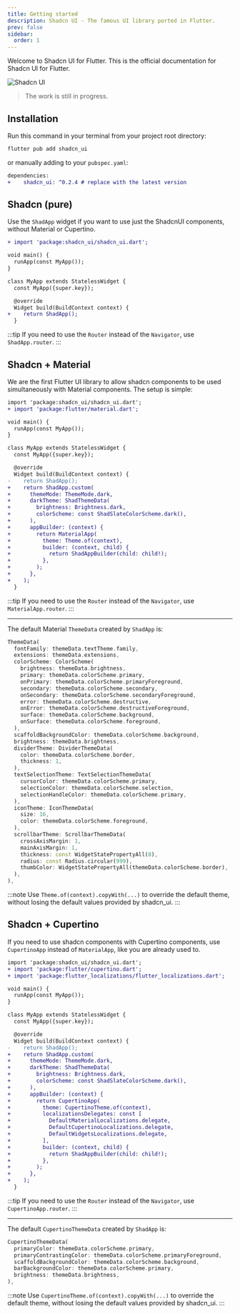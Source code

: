 ```yaml
---
title: Getting started
description: Shadcn UI - The famous UI library ported in Flutter.
prev: false
sidebar:
  order: 1
---
```


Welcome to Shadcn UI for Flutter.
This is the official documentation for Shadcn UI for Flutter.

![Shadcn UI](/shadcn-banner.png)

> The work is still in progress.

## Installation

Run this command in your terminal from your project root directory:

```bash
flutter pub add shadcn_ui
```

or manually adding to your `pubspec.yaml`:

```diff lang="yaml"
dependencies:
+    shadcn_ui: ^0.2.4 # replace with the latest version
```

## Shadcn (pure)

Use the `ShadApp` widget if you want to use just the ShadcnUI components, without Material or Cupertino.

```diff lang="dart"
+ import 'package:shadcn_ui/shadcn_ui.dart';

void main() {
  runApp(const MyApp());
}

class MyApp extends StatelessWidget {
  const MyApp({super.key});

  @override
  Widget build(BuildContext context) {
+    return ShadApp();
  }
```

:::tip
If you need to use the `Router` instead of the `Navigator`, use `ShadApp.router`.
:::

## Shadcn + Material

We are the first Flutter UI library to allow shadcn components to be used simultaneously with Material components.
The setup is simple:

```diff lang="dart"
import 'package:shadcn_ui/shadcn_ui.dart';
+ import 'package:flutter/material.dart';

void main() {
  runApp(const MyApp());
}

class MyApp extends StatelessWidget {
  const MyApp({super.key});

  @override
  Widget build(BuildContext context) {
-    return ShadApp();
+    return ShadApp.custom(
+      themeMode: ThemeMode.dark,
+      darkTheme: ShadThemeData(
+        brightness: Brightness.dark,
+        colorScheme: const ShadSlateColorScheme.dark(),
+      ),
+      appBuilder: (context) {
+        return MaterialApp(
+          theme: Theme.of(context),
+          builder: (context, child) {
+            return ShadAppBuilder(child: child!);
+          },
+        );
+      },
+    );
  }
```

:::tip
If you need to use the `Router` instead of the `Navigator`, use `MaterialApp.router`.
:::

---

The default Material `ThemeData` created by `ShadApp` is:

```dart
ThemeData(
  fontFamily: themeData.textTheme.family,
  extensions: themeData.extensions,
  colorScheme: ColorScheme(
    brightness: themeData.brightness,
    primary: themeData.colorScheme.primary,
    onPrimary: themeData.colorScheme.primaryForeground,
    secondary: themeData.colorScheme.secondary,
    onSecondary: themeData.colorScheme.secondaryForeground,
    error: themeData.colorScheme.destructive,
    onError: themeData.colorScheme.destructiveForeground,
    surface: themeData.colorScheme.background,
    onSurface: themeData.colorScheme.foreground,
  ),
  scaffoldBackgroundColor: themeData.colorScheme.background,
  brightness: themeData.brightness,
  dividerTheme: DividerThemeData(
    color: themeData.colorScheme.border,
    thickness: 1,
  ),
  textSelectionTheme: TextSelectionThemeData(
    cursorColor: themeData.colorScheme.primary,
    selectionColor: themeData.colorScheme.selection,
    selectionHandleColor: themeData.colorScheme.primary,
  ),
  iconTheme: IconThemeData(
    size: 16,
    color: themeData.colorScheme.foreground,
  ),
  scrollbarTheme: ScrollbarThemeData(
    crossAxisMargin: 1,
    mainAxisMargin: 1,
    thickness: const WidgetStatePropertyAll(8),
    radius: const Radius.circular(999),
    thumbColor: WidgetStatePropertyAll(themeData.colorScheme.border),
  ),
),
```

:::note
Use `Theme.of(context).copyWith(...)` to override the default theme, without losing the default values provided by shadcn_ui.
:::

## Shadcn + Cupertino

If you need to use shadcn components with Cupertino components, use `CupertinoApp` instead of `MaterialApp`, like you are already used to.

```diff lang="dart"
import 'package:shadcn_ui/shadcn_ui.dart';
+ import 'package:flutter/cupertino.dart';
+ import 'package:flutter_localizations/flutter_localizations.dart';

void main() {
  runApp(const MyApp());
}

class MyApp extends StatelessWidget {
  const MyApp({super.key});

  @override
  Widget build(BuildContext context) {
-    return ShadApp();
+    return ShadApp.custom(
+      themeMode: ThemeMode.dark,
+      darkTheme: ShadThemeData(
+        brightness: Brightness.dark,
+        colorScheme: const ShadSlateColorScheme.dark(),
+      ),
+      appBuilder: (context) {
+        return CupertinoApp(
+          theme: CupertinoTheme.of(context),
+          localizationsDelegates: const [
+            DefaultMaterialLocalizations.delegate,
+            DefaultCupertinoLocalizations.delegate,
+            DefaultWidgetsLocalizations.delegate,
+          ],
+          builder: (context, child) {
+            return ShadAppBuilder(child: child!);
+          },
+        );
+      },
+    );
  }
```

:::tip
If you need to use the `Router` instead of the `Navigator`, use `CupertinoApp.router`.
:::

---

The default `CupertinoThemeData` created by `ShadApp` is:

```dart
CupertinoThemeData(
  primaryColor: themeData.colorScheme.primary,
  primaryContrastingColor: themeData.colorScheme.primaryForeground,
  scaffoldBackgroundColor: themeData.colorScheme.background,
  barBackgroundColor: themeData.colorScheme.primary,
  brightness: themeData.brightness,
),
```

:::note
Use `CupertinoTheme.of(context).copyWith(...)` to override the default theme, without losing the default values provided by shadcn_ui.
:::
